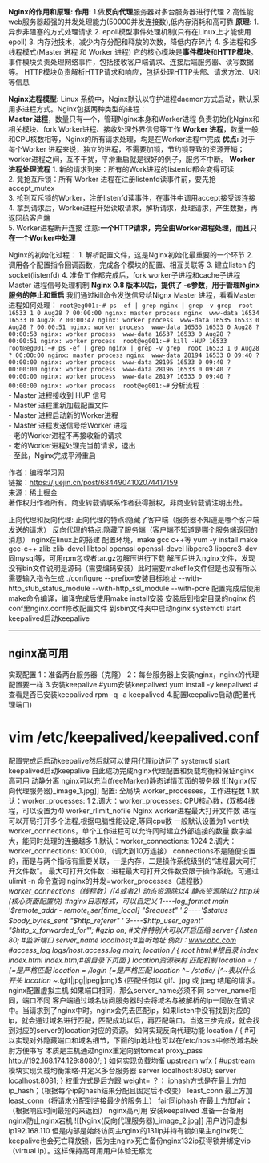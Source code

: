 **Nginx的作用和原理:**
	**作用:**
	1.做**反向代理**服务器对多台服务器进行代理
	2.高性能web服务器超强的并发处理能力(50000并发连接数),低内存消耗和高可靠
	**原理:**
	1. 异步非阻塞的方式处理请求
	2. epoll模型事件处理机制(只有在Linux上才能使用epoll)
	3. 内存池技术，减少内存分配和释放的次数，降低内存碎片
	4. 多进程和多线程模式(Master 进程 和 Worker 进程)
	它的核心模块是**事件模块**和**HTTP模块**。
	事件模块负责处理网络事件，包括接收客户端请求、连接后端服务器、读写数据等。
	HTTP模块负责解析HTTP请求和响应，包括处理HTTP头部、请求方法、URI等信息

**Nginx进程模型:**
	Linux 系统中，Nginx默认以守护进程daemon方式启动，默认采用多进程方式。Nginx包括两种类型的进程：  
	**Master 进程**，数量只有一个，管理Nginx本身和Worker进程  负责初始化Nginx和相关模块、fork Worker进程、接收处理外界信号等工作
	**Worker 进程**，数量一般和CPU核数相等，Nginx的所有请求处理，均是在Worker进程中完成
	**优点:**
	对于每个Worker 进程来说，独立的进程，不需要加锁，节约锁导致的资源开销；worker进程之间，互不干扰，平滑重启就是很好的例子，服务不中断。
**Worker进程处理流程**
	1. 新的请求到来：所有的Work进程的listenfd都会变得可读  
	2. 竟抢互斥锁：所有 Worker 进程在注册listenfd读事件前，要先抢accept_mutex  
	3. 抢到互斥锁的Worker，注册listenfd读事件，在事件中调用accept接受该连接  
	4. 拿到请求后，Worker进程开始读取请求，解析请求，处理请求，产生数据，再返回给客户端  
	5. Worker进程断开连接
	注意:**一个HTTP请求，完全由Worker进程处理，而且只在一个Worker中处理**

Nginx的初始化过程：
	1. 解析配置文件，这是Nginx初始化最重要的一个环节
	2. 调用各个配置指令回调函数，完成各个模块的配置、相互关联等
	3. 建立listen 的 socket(listenfd)
	4. 准备工作都完成后，fork worker子进程和cache子进程
Master 进程信号处理机制
	**Nginx 0.8 版本以后，提供了 -s参数，用于管理Nginx服务的停止和重启**
	我们通过kill命令发送信号给Nignx Master 进程，看看Master进程如何处理：
	```
	root@eg001:~# ps -ef | grep nginx | grep -v grep 
	root 16533 1 0 Aug28 ? 00:00:00 nginx: master process nginx 
	www-data 16534 16533 0 Aug28 ? 00:00:47 nginx: worker process 
	www-data 16535 16533 0 Aug28 ? 00:00:51 nginx: worker process 
	www-data 16536 16533 0 Aug28 ? 00:00:53 nginx: worker process 
	www-data 16537 16533 0 Aug28 ? 00:00:51 nginx: worker process 
	root@eg001:~# kill -HUP 16533 
	root@eg001:~# ps -ef | grep nginx | grep -v grep 
	root 16533 1 0 Aug28 ? 00:00:00 nginx: master process nginx 
	www-data 28194 16533 0 09:40 ? 00:00:00 nginx: worker process 
	www-data 28195 16533 0 09:40 ? 00:00:00 nginx: worker process 
	www-data 28196 16533 0 09:40 ? 00:00:00 nginx: worker process 
	www-data 28197 16533 0 09:40 ? 00:00:00 nginx: worker process 
	root@eg001:~#
	```
	分析流程：  
	- Master 进程接收到 HUP 信号  
	- Master 进程重新加载配置文件  
	- Master 进程启动新的Worker进程  
	- Master 进程发送信号给Worker 进程  
	- 老的Worker进程不再接收新的请求  
	- 老的Worker进程处理完当前请求，退出  
	- 至此，Nginx完成平滑重启


  

作者：编程学习网  
链接：https://juejin.cn/post/6844904102074417159  
来源：稀土掘金  
著作权归作者所有。商业转载请联系作者获得授权，非商业转载请注明出处。
  


正向代理和反向代理:
	正向代理的特点:隐藏了客户端（服务器不知道是哪个客户端发送的请求）
	反向代理的特点:隐藏了服务端（客户端不知道是哪个服务端返回的消息）
nginx在linux上的搭建
	配置环境，make gcc c++等
	yum -y install make gcc-c++ zlib zlib-devel libtool openssl openssl-devel libpcre3 libpcre3-dev
	同mysql等，可用rpm包或者tar.gz包解压进行下载
	解压后进入nginx文件，发现没有bin文件说明是源码（需要编码安装）此时需要makefile文件但是也没有所以需要输入指令生成
	./configure --prefix=安装目标地址 --with-http_stub_status_module --with-http_ssl_module --with-pcre
	配置完成后使用make命令编译，编译完成后使用make install安装
	安装后到指定目录的nginx 的conf里nginx.conf修改配置文件
	到sbin文件夹中启动nginx
	systemctl start keepalived启动keepalive

---
## nginx高可用
实现配置
1：准备两台服务器（克隆）
2：每台服务器上安装nginx，nginx的代理配置要一样
3.安装keepalive
#yum安装keepalived
yum install -y keepalived
#查看是否已安装keepalived
rpm -q -a keepalived
4.配置keepalive启动(配置代理端口)
# vim /etc/keepalived/keepalived.conf
配置完成后启动keepalive然后就可以使用代理ip访问了
systemctl start keepalived启动keepalive
自此成功完成nginx代理配置和负载均衡和保证nginx高可用
动静分离
nginx可以充当(freeMarker)静态详情页面的服务器
![[Nginx(反向代理服务器)_image_1.jpg]]
配置:
全局块
worker_processes，工作进程数
1.默认：worker_processes: 1
2.调大：worker_processes: CPU核心数，(双核4线程，可以设置为4)
worker_rlimit_nofile
Nginx worker进程最大打开文件数
进程可以开局打开多个进程,根据电脑性能设定,等同cpu数
一般默认设置为1
vent块
worker_connections，单个工作进程可以允许同时建立外部连接的数量
数字越大，能同时处理的连接越多
1.默认：worker_connections: 1024
2.调大：worker_connections: 100000，（调大到10万连接）
connections不是随便设置的，而是与两个指标有重要关联，一是内存，二是操作系统级别的“进程最大可打开文件数”。
最大可打开文件数：进程最大可打开文件数受限于操作系统，可通过 ulimit -n 命令查询
nginx的并发=worker_processes（进程数）*worker_connections（线程数）/(4或者2)
动态资源除以4
静态资源除以2
http块(核心页面配置块)
#nginx日志格式，可以自定义
1----log_format main '$remote_addr - $remote_user [$time_local] "$request" '
2----'$status $body_bytes_sent "$http_referer" '
3----$http_user_agent" "$http_x_forwarded_for"';
#gzip on; #文件特别大可以开启压缩
server {
listen 80; #监听端口
server_name localhost;#监听地址 例如：www.abc.com
#access_log logs/host.access.log main;
location / {
root html;#根目录
index index.html index.htm;#根目录下页面
}
location资源映射 匹配机制
location = / {=是严格匹配
location = /login {=是严格匹配
location ^~ /static/ {^~表以什么开头
location ~*.(gif|jpg|jpeg|png)$ {匹配任何以 gif、jpg 或 jpeg 结尾的请求。
nginx配置虚拟主机
如果端口相同，那么server_name必须不同
server_name相同，端口不同
客户端通过域名访问服务器时会将域名与被解析的ip一同放在请求中。当请求到了nginx中时。nginx会先去匹配ip，如果listen中没有找到对应的ip，就会通过域名进行匹配，匹配成功以后，再匹配端口。当这三步完成，就会找到对应的server的location对应的资源。
如何实现反向代理功能
location / {
#可以实现对外隐藏端口和域名细节，下面的ip地址也可以在/etc/hosts中修改域名映射方便书写 本质是主机通过nginx重定向到tomcat
proxy_pass http://192.168.174.129:8080/;
}
如何实现负载均衡
upstream wfx { #upstream模块实现负载均衡策略·并定义多台服务器
server localhost:8080;
server localhost:8081;
}
权重方式是后方跟 weight= ？；
iphash方式是在最上方加 ip_hash；（根据每个ip的hash结果分配且固定后不改变）
least_conn 最上方加least_conn（将请求分配到链接最少的服务上）
fair同iphash 在最上方加fair；（根据响应时间最短的来返回）
nginx高可用
安装keepalived
准备一台备用nginx防止nginx宕机
![[Nginx(反向代理服务器)_image_2.jpg]]
用户访问虚拟ip192.168.110
但是内部是始终访问主nginx的131ip并持有锁如果主nginx死亡keepalive也会死亡释放锁，因为主nginx死亡备份nginx132ip获得锁并绑定vip（virtual ip）。这样保持高可用用户体验无察觉